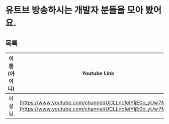 # 유트브 방송하시는 개발자 분들을 모아 봤어요.


## 목록
| 이름(아이디)   | Youtube Link                                                                                                         |
| :------------: | :------------:                                                                                                       |
| 아샬 님        | [https://www.youtube.com/channel/UCLLncfeIYljE0o_yUw7MkcA](https://www.youtube.com/channel/UCLLncfeIYljE0o_yUw7MkcA) |



